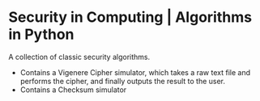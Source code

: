 # Security in Computing | Algorithms in Python
A collection of classic security algorithms.
* Contains a Vigenere Cipher simulator, which takes a raw text file and performs the cipher, and finally outputs the result to the user.
* Contains a Checksum simulator

